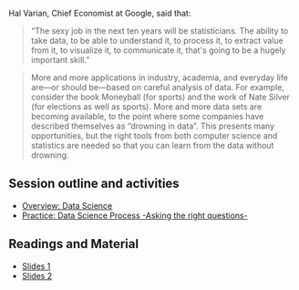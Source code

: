 Hal Varian, Chief Economist at Google, said that:
> “The sexy job in the next ten years will be statisticians. The ability to take data, to be able to understand it, to process it, to extract value from it, to visualize it, to communicate it, that's going to be a hugely important skill.”

> More and more applications in industry, academia, and everyday life are—or should be—based on careful analysis of data. For example, consider the book Moneyball (for sports) and the work of Nate Silver (for elections as well as sports). More and more data sets are becoming available, to the point where some companies have described themselves as “drowning in data”. This presents many opportunities, but the right tools from both computer science and statistics are needed so that you can learn from the data without drowning.

## Session outline and activities
* [Overview: Data Science](https://github.com/Abdel-Razzak/DataScience/blob/master/Day%201/ds.ipynb)
* [Practice: Data Science Process -Asking the right questions-](https://github.com/Abdel-Razzak/DataScience/blob/master/Day%201/Lecture_0_Notebook.ipynb)

## Readings and Material
* [Slides 1](https://github.com/Abdel-Razzak/DataScience/blob/master/Day%201/PDF%20Notes/Lecture0_Introduction.pdf)
* [Slides 2]()
